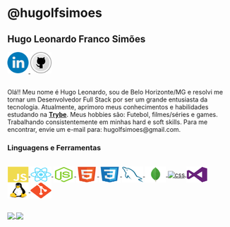 # @hugolfsimoes
## Hugo Leonardo Franco Simões
<a href='https://www.linkedin.com/in/hugo-simoes-ti/'>
  <img src='./image/linkedin.png' width='48px'>
</a>
<a href='https://github.com/hugolfsimoes'>
  <img src='./image/github.png' width='48px'>
</a>
<br>
<br>
  <p> Olá!! Meu nome é Hugo Leonardo, sou de Belo Horizonte/MG e resolvi me tornar um Desenvolvedor Full Stack por ser um grande entusiasta da tecnologia. Atualmente, aprimoro meus conhecimentos e habilidades estudando na <strong><a href='https://www.betrybe.com/'>Trybe</a></strong>.
  Meus hobbies são: Futebol, filmes/séries e games.
  Trabalhando consistentemente em minhas hard e soft skills.
  Para me encontrar, envie um e-mail para: hugolfsimoes@gmail.com.
</p>

### Linguagens e Ferramentas

<div style="display: inline_block"><br>
    <a href="https://github.com/walterlbf/">
      <link rel="stylesheet" href="https://cdn.jsdelivr.net/gh/devicons/devicon@v2.11.0/devicon.min.css">
      <img align="center" alt="js" height="36" width="48" src="https://raw.githubusercontent.com/devicons/devicon/master/icons/javascript/javascript-plain.svg">
      <img align="center" alt="react" height="36" width="48" src="https://raw.githubusercontent.com/devicons/devicon/master/icons/react/react-original.svg">
      <img align="center" alt="css" height="36" width="48" src="https://raw.githubusercontent.com/devicons/devicon/master/icons/nodejs/nodejs-original.svg">
      <img align="center" alt="html" height="36" width="48" src="https://raw.githubusercontent.com/devicons/devicon/master/icons/html5/html5-original.svg">
      <img align="center" alt="css" height="36" width="48" src="https://raw.githubusercontent.com/devicons/devicon/master/icons/css3/css3-original.svg">
      <img align="center" alt="css" height="36" width="48" src="https://raw.githubusercontent.com/devicons/devicon/master/icons/mysql/mysql-original.svg">
      <img align="center" alt="css" height="36" width="48" src="https://raw.githubusercontent.com/devicons/devicon/master/icons/mongodb/mongodb-original.svg">
      <img align="center" alt="css" height="36" width="36" src="https://www.vectorlogo.zone/logos/jestjsio/jestjsio-icon.svg" alt="jest" width="40" height="40"/>
      <img align="center" alt="css" height="36" width="48" src="https://raw.githubusercontent.com/devicons/devicon/master/icons/visualstudio/visualstudio-plain.svg">
      <img align="center" alt="css" height="36" width="48" src="https://raw.githubusercontent.com/devicons/devicon/master/icons/linux/linux-original.svg">
      <img align="center" alt="css" height="36" width="48" src="https://raw.githubusercontent.com/devicons/devicon/master/icons/git/git-original.svg">
      
  </div>
  
  ##

[//]: # (Baseado em: https://github.com/anuraghazra/github-readme-stats#top-languages-card)

<a href="https://github-readme-stats.vercel.app/api/top-langs/?username=hugolfsimoes&layout=compact" >
  <img align="center" height="166em" src="https://github-readme-stats.vercel.app/api?username=hugolfsimoes&count_private=true&show_icons=true&include_all_commits=true&theme=vision-friendly-dark" />
  <img align="center" height="166em" src="https://github-readme-stats.vercel.app/api/top-langs/?username=hugolfsimoes&layout=compact&theme=vision-friendly-dark" />
  </a>
</a>






